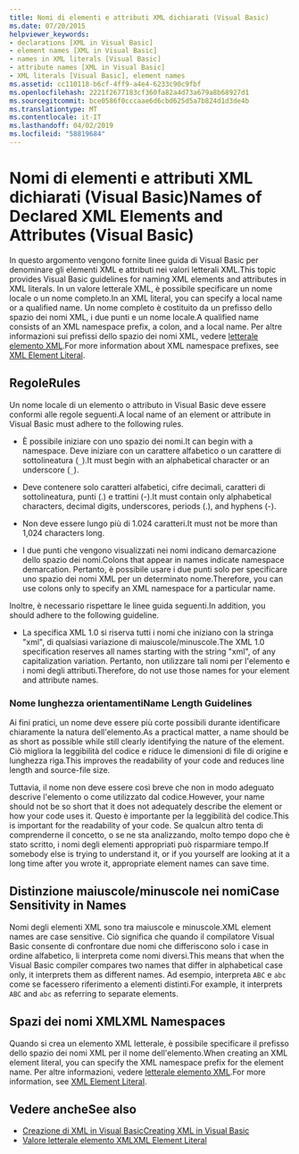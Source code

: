 ```yaml
---
title: Nomi di elementi e attributi XML dichiarati (Visual Basic)
ms.date: 07/20/2015
helpviewer_keywords:
- declarations [XML in Visual Basic]
- element names [XML in Visual Basic]
- names in XML literals [Visual Basic]
- attribute names [XML in Visual Basic]
- XML literals [Visual Basic], element names
ms.assetid: cc110118-b6cf-4ff9-a4e4-6233c90c9fbf
ms.openlocfilehash: 2221f2677183cf360fa82a4d73a679a8b68927d1
ms.sourcegitcommit: bce0586f0cccaae6d6cbd625d5a7b824d1d3de4b
ms.translationtype: MT
ms.contentlocale: it-IT
ms.lasthandoff: 04/02/2019
ms.locfileid: "58819684"
---
```

# <a name="names-of-declared-xml-elements-and-attributes-visual-basic"></a><span data-ttu-id="e4d7a-102">Nomi di elementi e attributi XML dichiarati (Visual Basic)</span><span class="sxs-lookup"><span data-stu-id="e4d7a-102">Names of Declared XML Elements and Attributes (Visual Basic)</span></span>
<span data-ttu-id="e4d7a-103">In questo argomento vengono fornite linee guida di Visual Basic per denominare gli elementi XML e attributi nei valori letterali XML.</span><span class="sxs-lookup"><span data-stu-id="e4d7a-103">This topic provides Visual Basic guidelines for naming XML elements and attributes in XML literals.</span></span>  <span data-ttu-id="e4d7a-104">In un valore letterale XML, è possibile specificare un nome locale o un nome completo.</span><span class="sxs-lookup"><span data-stu-id="e4d7a-104">In an XML literal, you can specify a local name or a qualified name.</span></span> <span data-ttu-id="e4d7a-105">Un nome completo è costituito da un prefisso dello spazio dei nomi XML, i due punti e un nome locale.</span><span class="sxs-lookup"><span data-stu-id="e4d7a-105">A qualified name consists of an XML namespace prefix, a colon, and a local name.</span></span> <span data-ttu-id="e4d7a-106">Per altre informazioni sui prefissi dello spazio dei nomi XML, vedere [letterale elemento XML](../../../../visual-basic/language-reference/xml-literals/xml-element-literal.md).</span><span class="sxs-lookup"><span data-stu-id="e4d7a-106">For more information about XML namespace prefixes, see [XML Element Literal](../../../../visual-basic/language-reference/xml-literals/xml-element-literal.md).</span></span>  
  
## <a name="rules"></a><span data-ttu-id="e4d7a-107">Regole</span><span class="sxs-lookup"><span data-stu-id="e4d7a-107">Rules</span></span>  
 <span data-ttu-id="e4d7a-108">Un nome locale di un elemento o attributo in Visual Basic deve essere conformi alle regole seguenti.</span><span class="sxs-lookup"><span data-stu-id="e4d7a-108">A local name of an element or attribute in Visual Basic must adhere to the following rules.</span></span>  
  
-   <span data-ttu-id="e4d7a-109">È possibile iniziare con uno spazio dei nomi.</span><span class="sxs-lookup"><span data-stu-id="e4d7a-109">It can begin with a namespace.</span></span> <span data-ttu-id="e4d7a-110">Deve iniziare con un carattere alfabetico o un carattere di sottolineatura (`_`).</span><span class="sxs-lookup"><span data-stu-id="e4d7a-110">It must begin with an alphabetical character or an underscore (`_`).</span></span>  
  
-   <span data-ttu-id="e4d7a-111">Deve contenere solo caratteri alfabetici, cifre decimali, caratteri di sottolineatura, punti (.) e trattini (-).</span><span class="sxs-lookup"><span data-stu-id="e4d7a-111">It must contain only alphabetical characters, decimal digits, underscores, periods (.), and hyphens (-).</span></span>  
  
-   <span data-ttu-id="e4d7a-112">Non deve essere lungo più di 1.024 caratteri.</span><span class="sxs-lookup"><span data-stu-id="e4d7a-112">It must not be more than 1,024 characters long.</span></span>  
  
-   <span data-ttu-id="e4d7a-113">I due punti che vengono visualizzati nei nomi indicano demarcazione dello spazio dei nomi.</span><span class="sxs-lookup"><span data-stu-id="e4d7a-113">Colons that appear in names indicate namespace demarcation.</span></span> <span data-ttu-id="e4d7a-114">Pertanto, è possibile usare i due punti solo per specificare uno spazio dei nomi XML per un determinato nome.</span><span class="sxs-lookup"><span data-stu-id="e4d7a-114">Therefore, you can use colons only to specify an XML namespace for a particular name.</span></span>  
  
 <span data-ttu-id="e4d7a-115">Inoltre, è necessario rispettare le linee guida seguenti.</span><span class="sxs-lookup"><span data-stu-id="e4d7a-115">In addition, you should adhere to the following guideline.</span></span>  
  
-   <span data-ttu-id="e4d7a-116">La specifica XML 1.0 si riserva tutti i nomi che iniziano con la stringa "xml", di qualsiasi variazione di maiuscole/minuscole.</span><span class="sxs-lookup"><span data-stu-id="e4d7a-116">The XML 1.0 specification reserves all names starting with the string "xml", of any capitalization variation.</span></span> <span data-ttu-id="e4d7a-117">Pertanto, non utilizzare tali nomi per l'elemento e i nomi degli attributi.</span><span class="sxs-lookup"><span data-stu-id="e4d7a-117">Therefore, do not use those names for your element and attribute names.</span></span>  
  
### <a name="name-length-guidelines"></a><span data-ttu-id="e4d7a-118">Nome lunghezza orientamenti</span><span class="sxs-lookup"><span data-stu-id="e4d7a-118">Name Length Guidelines</span></span>  
 <span data-ttu-id="e4d7a-119">Ai fini pratici, un nome deve essere più corte possibili durante identificare chiaramente la natura dell'elemento.</span><span class="sxs-lookup"><span data-stu-id="e4d7a-119">As a practical matter, a name should be as short as possible while still clearly identifying the nature of the element.</span></span> <span data-ttu-id="e4d7a-120">Ciò migliora la leggibilità del codice e riduce le dimensioni di file di origine e lunghezza riga.</span><span class="sxs-lookup"><span data-stu-id="e4d7a-120">This improves the readability of your code and reduces line length and source-file size.</span></span>  
  
 <span data-ttu-id="e4d7a-121">Tuttavia, il nome non deve essere così breve che non in modo adeguato descrive l'elemento o come utilizzato dal codice.</span><span class="sxs-lookup"><span data-stu-id="e4d7a-121">However, your name should not be so short that it does not adequately describe the element or how your code uses it.</span></span> <span data-ttu-id="e4d7a-122">Questo è importante per la leggibilità del codice.</span><span class="sxs-lookup"><span data-stu-id="e4d7a-122">This is important for the readability of your code.</span></span> <span data-ttu-id="e4d7a-123">Se qualcun altro tenta di comprenderne il concetto, o se ne sta analizzando, molto tempo dopo che è stato scritto, i nomi degli elementi appropriati può risparmiare tempo.</span><span class="sxs-lookup"><span data-stu-id="e4d7a-123">If somebody else is trying to understand it, or if you yourself are looking at it a long time after you wrote it, appropriate element names can save time.</span></span>  
  
## <a name="case-sensitivity-in-names"></a><span data-ttu-id="e4d7a-124">Distinzione maiuscole/minuscole nei nomi</span><span class="sxs-lookup"><span data-stu-id="e4d7a-124">Case Sensitivity in Names</span></span>  
 <span data-ttu-id="e4d7a-125">Nomi degli elementi XML sono tra maiuscole e minuscole.</span><span class="sxs-lookup"><span data-stu-id="e4d7a-125">XML element names are case sensitive.</span></span> <span data-ttu-id="e4d7a-126">Ciò significa che quando il compilatore Visual Basic consente di confrontare due nomi che differiscono solo i case in ordine alfabetico, li interpreta come nomi diversi.</span><span class="sxs-lookup"><span data-stu-id="e4d7a-126">This means that when the Visual Basic compiler compares two names that differ in alphabetical case only, it interprets them as different names.</span></span> <span data-ttu-id="e4d7a-127">Ad esempio, interpreta `ABC` e `abc` come se facessero riferimento a elementi distinti.</span><span class="sxs-lookup"><span data-stu-id="e4d7a-127">For example, it interprets `ABC` and `abc` as referring to separate elements.</span></span>  
  
## <a name="xml-namespaces"></a><span data-ttu-id="e4d7a-128">Spazi dei nomi XML</span><span class="sxs-lookup"><span data-stu-id="e4d7a-128">XML Namespaces</span></span>  
 <span data-ttu-id="e4d7a-129">Quando si crea un elemento XML letterale, è possibile specificare il prefisso dello spazio dei nomi XML per il nome dell'elemento.</span><span class="sxs-lookup"><span data-stu-id="e4d7a-129">When creating an XML element literal, you can specify the XML namespace prefix for the element name.</span></span> <span data-ttu-id="e4d7a-130">Per altre informazioni, vedere [letterale elemento XML](../../../../visual-basic/language-reference/xml-literals/xml-element-literal.md).</span><span class="sxs-lookup"><span data-stu-id="e4d7a-130">For more information, see [XML Element Literal](../../../../visual-basic/language-reference/xml-literals/xml-element-literal.md).</span></span>  
  
## <a name="see-also"></a><span data-ttu-id="e4d7a-131">Vedere anche</span><span class="sxs-lookup"><span data-stu-id="e4d7a-131">See also</span></span>

- [<span data-ttu-id="e4d7a-132">Creazione di XML in Visual Basic</span><span class="sxs-lookup"><span data-stu-id="e4d7a-132">Creating XML in Visual Basic</span></span>](../../../../visual-basic/programming-guide/language-features/xml/creating-xml.md)
- [<span data-ttu-id="e4d7a-133">Valore letterale elemento XML</span><span class="sxs-lookup"><span data-stu-id="e4d7a-133">XML Element Literal</span></span>](../../../../visual-basic/language-reference/xml-literals/xml-element-literal.md)
